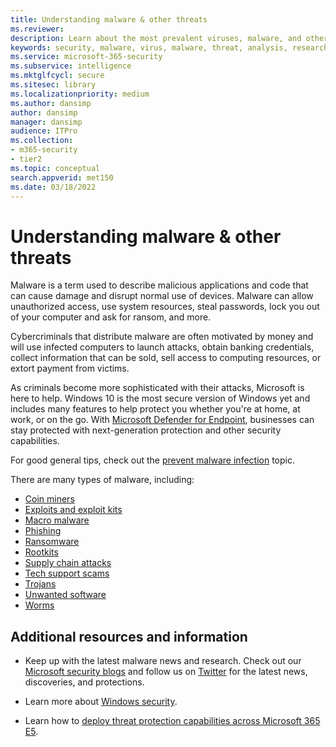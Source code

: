 ```yaml
---
title: Understanding malware & other threats
ms.reviewer: 
description: Learn about the most prevalent viruses, malware, and other threats. Understand how they infect systems, how they behave, and how to prevent and remove them.
keywords: security, malware, virus, malware, threat, analysis, research, encyclopedia, dictionary, glossary, ransomware, support scams, unwanted software, computer infection, virus infection, descriptions, remediation, latest threats, mmpc, microsoft malware protection center, wdsi
ms.service: microsoft-365-security
ms.subservice: intelligence
ms.mktglfcycl: secure
ms.sitesec: library
ms.localizationpriority: medium
ms.author: dansimp
author: dansimp
manager: dansimp
audience: ITPro
ms.collection: 
- m365-security
- tier2
ms.topic: conceptual
search.appverid: met150
ms.date: 03/18/2022
---
```


# Understanding malware & other threats

Malware is a term used to describe malicious applications and code that can cause damage and disrupt normal use of devices. Malware can allow unauthorized access, use system resources, steal passwords, lock you out of your computer and ask for ransom, and more.

Cybercriminals that distribute malware are often motivated by money and will use infected computers to launch attacks, obtain banking credentials, collect information that can be sold, sell access to computing resources, or extort payment from victims.

As criminals become more sophisticated with their attacks, Microsoft is here to help. Windows 10 is the most secure version of Windows yet and includes many features to help protect you whether you're at home, at work, or on the go. With [Microsoft Defender for Endpoint](https://www.microsoft.com/microsoft-365/windows/microsoft-defender-atp), businesses can stay protected with next-generation protection and other security capabilities.

For good general tips, check out the [prevent malware infection](prevent-malware-infection.md) topic.

There are many types of malware, including:

- [Coin miners](coinminer-malware.md)
- [Exploits and exploit kits](exploits-malware.md)
- [Macro malware](macro-malware.md)
- [Phishing](phishing.md)
- [Ransomware](/security/compass/human-operated-ransomware)
- [Rootkits](rootkits-malware.md)
- [Supply chain attacks](supply-chain-malware.md)
- [Tech support scams](support-scams.md)
- [Trojans](trojans-malware.md)
- [Unwanted software](unwanted-software.md)
- [Worms](worms-malware.md)

## Additional resources and information

- Keep up with the latest malware news and research. Check out our [Microsoft security blogs](https://www.microsoft.com/security/blog/product/windows/) and follow us on [Twitter](https://twitter.com/wdsecurity) for the latest news, discoveries, and protections.

- Learn more about [Windows security](../../index.yml).

- Learn how to [deploy threat protection capabilities across Microsoft 365 E5](/microsoft-365/solutions/deploy-threat-protection). 

